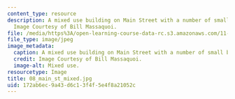 ```yaml
---
content_type: resource
description: A mixed use building on Main Street with a number of small businesses.
  Image Courtesy of Bill Massaquoi.
file: /media/https%3A/open-learning-course-data-rc.s3.amazonaws.com/11-945-springfield-studio-fall-2005/172ab6ec9a43d6c13f4f5e4f8a21052c_08_main_st_mixed.jpg
file_type: image/jpeg
image_metadata:
  caption: A mixed use building on Main Street with a number of small businesses.
  credit: Image Courtesy of Bill Massaquoi.
  image-alt: Mixed use.
resourcetype: Image
title: 08_main_st_mixed.jpg
uid: 172ab6ec-9a43-d6c1-3f4f-5e4f8a21052c
---
```

